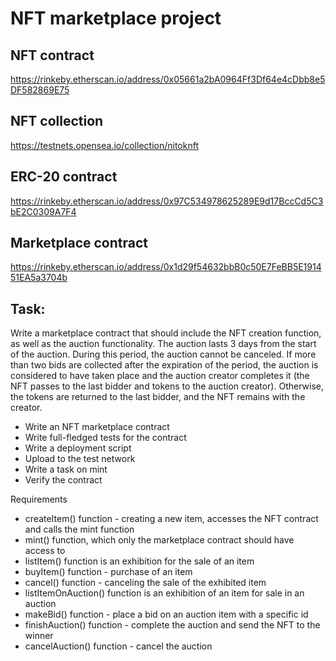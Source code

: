 # NFT marketplace project

## NFT contract
https://rinkeby.etherscan.io/address/0x05661a2bA0964Ff3Df64e4cDbb8e5DF582869E75
## NFT collection
https://testnets.opensea.io/collection/nitoknft
## ERC-20 contract
https://rinkeby.etherscan.io/address/0x97C534978625289E9d17BccCd5C3bE2C0309A7F4
## Marketplace contract
https://rinkeby.etherscan.io/address/0x1d29f54632bbB0c50E7FeBB5E191451EA5a3704b


## Task:
Write a marketplace contract that should include the NFT creation function, as well as the auction functionality.
The auction lasts 3 days from the start of the auction. 
During this period, the auction cannot be canceled. 
If more than two bids are collected after the expiration of the period, 
the auction is considered to have taken place and the auction creator completes it 
(the NFT passes to the last bidder and tokens to the auction creator). 
Otherwise, the tokens are returned to the last bidder, and the NFT remains with the creator.

- Write an NFT marketplace contract
- Write full-fledged tests for the contract
- Write a deployment script
- Upload to the test network
- Write a task on mint
- Verify the contract

Requirements
- createItem() function - creating a new item, accesses the NFT contract and calls the mint function
- mint() function, which only the marketplace contract should have access to
- listItem() function is an exhibition for the sale of an item
- buyItem() function - purchase of an item
- cancel() function - canceling the sale of the exhibited item
- listItemOnAuction() function is an exhibition of an item for sale in an auction
- makeBid() function - place a bid on an auction item with a specific id
- finishAuction() function - complete the auction and send the NFT to the winner
- cancelAuction() function - cancel the auction

